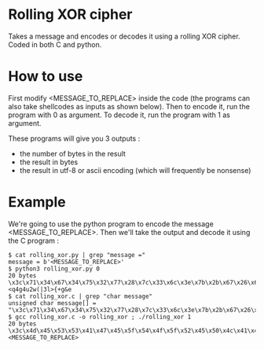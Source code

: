 # Rolling XOR cipher

Takes a message and encodes or decodes it using a rolling XOR cipher. Coded in both C and python.

# How to use

First modify <MESSAGE_TO_REPLACE> inside the code (the programs can also take shellcodes as inputs as shown below). Then to encode it, run the program with 0 as argument. To decode it, run the program with 1 as argument.

These programs will give you 3 outputs : 
- the number of bytes in the result 
- the result in bytes 
- the result in utf-8 or ascii encoding (which will frequently be nonsense)

# Example

We're going to use the python program to encode the message <MESSAGE_TO_REPLACE>. Then we'll take the output and decode it using the C program :

```
$ cat rolling_xor.py | grep "message ="
message = b'<MESSAGE_TO_REPLACE>'
$ python3 rolling_xor.py 0
20 bytes
\x3c\x71\x34\x67\x34\x75\x32\x77\x28\x7c\x33\x6c\x3e\x7b\x2b\x67\x26\x65\x20\x1e
<q4g4u2w(|3l>{+g&e 
$ cat rolling_xor.c | grep "char message"
unsigned char message[] = "\x3c\x71\x34\x67\x34\x75\x32\x77\x28\x7c\x33\x6c\x3e\x7b\x2b\x67\x26\x65\x20\x1e";
$ gcc rolling_xor.c -o rolling_xor ; ./rolling_xor 1
20 bytes
\x3c\x4d\x45\x53\x53\x41\x47\x45\x5f\x54\x4f\x5f\x52\x45\x50\x4c\x41\x43\x45\x3e
<MESSAGE_TO_REPLACE>
```
